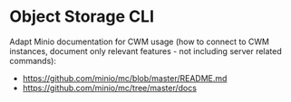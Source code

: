 # Object Storage CLI

Adapt Minio documentation for CWM usage
(how to connect to CWM instances, document only relevant features - not including server related commands):

* https://github.com/minio/mc/blob/master/README.md
* https://github.com/minio/mc/tree/master/docs
